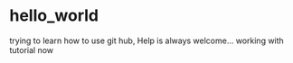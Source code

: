# hello_world
trying to learn how to use git hub, Help is always welcome... working with tutorial now
